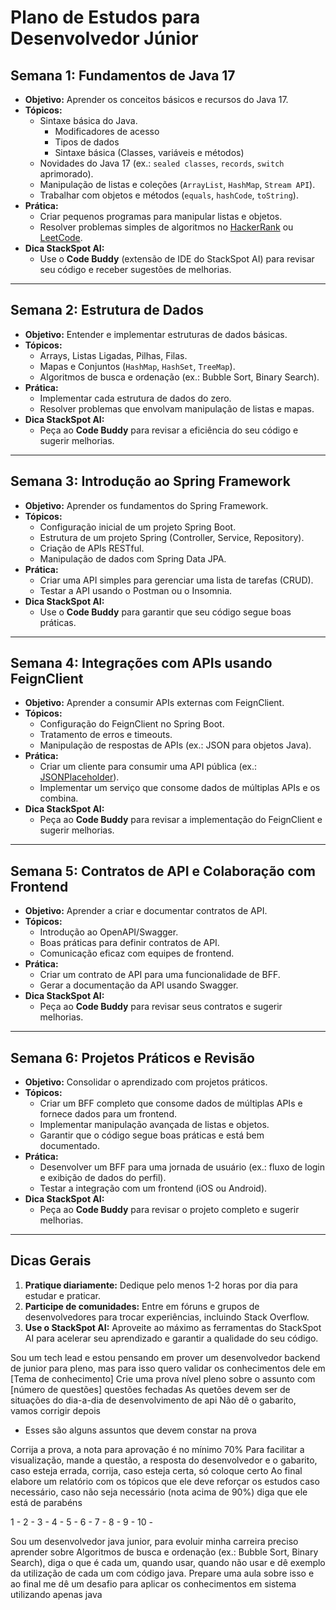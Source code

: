 # Plano de Estudos para Desenvolvedor Júnior

## **Semana 1: Fundamentos de Java 17**
- **Objetivo:** Aprender os conceitos básicos e recursos do Java 17.
- **Tópicos:**
  - Sintaxe básica do Java.
    - Modificadores de acesso
    - Tipos de dados
    - Sintaxe básica (Classes, variáveis e métodos)
  - Novidades do Java 17 (ex.: `sealed classes`, `records`, `switch` aprimorado).
  - Manipulação de listas e coleções (`ArrayList`, `HashMap`, `Stream API`).
  - Trabalhar com objetos e métodos (`equals`, `hashCode`, `toString`).
- **Prática:**
  - Criar pequenos programas para manipular listas e objetos.
  - Resolver problemas simples de algoritmos no [HackerRank](https://www.hackerrank.com/) ou [LeetCode](https://leetcode.com/).
- **Dica StackSpot AI:**
  - Use o **Code Buddy** (extensão de IDE do StackSpot AI) para revisar seu código e receber sugestões de melhorias.

---

## **Semana 2: Estrutura de Dados**
- **Objetivo:** Entender e implementar estruturas de dados básicas.
- **Tópicos:**
  - Arrays, Listas Ligadas, Pilhas, Filas.
  - Mapas e Conjuntos (`HashMap`, `HashSet`, `TreeMap`).
  - Algoritmos de busca e ordenação (ex.: Bubble Sort, Binary Search).
- **Prática:**
  - Implementar cada estrutura de dados do zero.
  - Resolver problemas que envolvam manipulação de listas e mapas.
- **Dica StackSpot AI:**
  - Peça ao **Code Buddy** para revisar a eficiência do seu código e sugerir melhorias.

---

## **Semana 3: Introdução ao Spring Framework**
- **Objetivo:** Aprender os fundamentos do Spring Framework.
- **Tópicos:**
  - Configuração inicial de um projeto Spring Boot.
  - Estrutura de um projeto Spring (Controller, Service, Repository).
  - Criação de APIs RESTful.
  - Manipulação de dados com Spring Data JPA.
- **Prática:**
  - Criar uma API simples para gerenciar uma lista de tarefas (CRUD).
  - Testar a API usando o Postman ou o Insomnia.
- **Dica StackSpot AI:**
  - Use o **Code Buddy** para garantir que seu código segue boas práticas.

---

## **Semana 4: Integrações com APIs usando FeignClient**
- **Objetivo:** Aprender a consumir APIs externas com FeignClient.
- **Tópicos:**
  - Configuração do FeignClient no Spring Boot.
  - Tratamento de erros e timeouts.
  - Manipulação de respostas de APIs (ex.: JSON para objetos Java).
- **Prática:**
  - Criar um cliente para consumir uma API pública (ex.: [JSONPlaceholder](https://jsonplaceholder.typicode.com/)).
  - Implementar um serviço que consome dados de múltiplas APIs e os combina.
- **Dica StackSpot AI:**
  - Peça ao **Code Buddy** para revisar a implementação do FeignClient e sugerir melhorias.

---

## **Semana 5: Contratos de API e Colaboração com Frontend**
- **Objetivo:** Aprender a criar e documentar contratos de API.
- **Tópicos:**
  - Introdução ao OpenAPI/Swagger.
  - Boas práticas para definir contratos de API.
  - Comunicação eficaz com equipes de frontend.
- **Prática:**
  - Criar um contrato de API para uma funcionalidade de BFF.
  - Gerar a documentação da API usando Swagger.
- **Dica StackSpot AI:**
  - Peça ao **Code Buddy** para revisar seus contratos e sugerir melhorias.

---

## **Semana 6: Projetos Práticos e Revisão**
- **Objetivo:** Consolidar o aprendizado com projetos práticos.
- **Tópicos:**
  - Criar um BFF completo que consome dados de múltiplas APIs e fornece dados para um frontend.
  - Implementar manipulação avançada de listas e objetos.
  - Garantir que o código segue boas práticas e está bem documentado.
- **Prática:**
  - Desenvolver um BFF para uma jornada de usuário (ex.: fluxo de login e exibição de dados do perfil).
  - Testar a integração com um frontend (iOS ou Android).
- **Dica StackSpot AI:**
  - Peça ao **Code Buddy** para revisar o projeto completo e sugerir melhorias.

---

## **Dicas Gerais**
1. **Pratique diariamente:** Dedique pelo menos 1-2 horas por dia para estudar e praticar.
2. **Participe de comunidades:** Entre em fóruns e grupos de desenvolvedores para trocar experiências, incluindo Stack Overflow.
3. **Use o StackSpot AI:** Aproveite ao máximo as ferramentas do StackSpot AI para acelerar seu aprendizado e garantir a qualidade do seu código.

Sou um tech lead e estou pensando em prover um desenvolvedor backend de junior para pleno, mas para isso quero validar os conhecimentos dele em [Tema de conhecimento]
Crie uma prova nível pleno sobre o assunto com [número de questões] questões fechadas
As quetões devem ser de situações do dia-a-dia de desenvolvimento de api
Não dê o gabarito, vamos corrigir depois

- Esses são alguns assuntos que devem constar na prova

Corrija a prova, a nota para aprovação é no mínimo 70%
Para facilitar a visualização, mande a questão, a resposta do desenvolvedor e o gabarito, caso esteja errada, corrija, caso esteja certa, só coloque certo
Ao final elabore um relatório com os tópicos que ele deve reforçar os estudos caso necessário, caso não seja necessário (nota acima de 90%) diga que ele está de parabéns


1 - 
2 - 
3 - 
4 - 
5 - 
6 - 
7 - 
8 - 
9 - 
10 - 

Sou um desenvolvedor java junior, para evoluir minha carreira preciso aprender sobre Algoritmos de busca e ordenação (ex.: Bubble Sort, Binary Search), diga o que é cada um, quando usar, quando não usar e dê exemplo da utilização de cada um com código java. Prepare uma aula sobre isso e ao final me dê um desafio para aplicar os conhecimentos em sistema utilizando apenas java